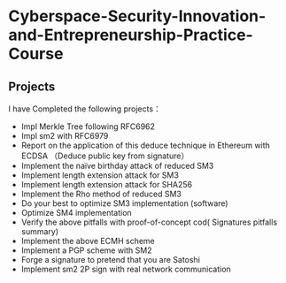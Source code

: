 # Cyberspace-Security-Innovation-and-Entrepreneurship-Practice-Course



## Projects
I have Completed the following projects：
- Impl Merkle Tree following RFC6962
- Impl sm2 with RFC6979
- Report on the application of this deduce technique in Ethereum with ECDSA （Deduce public key from signature）
- Implement the naïve birthday attack of reduced SM3
- Implement length extension attack for SM3
- Implement length extension attack for SHA256
- Implement the Rho method of reduced SM3
- Do your best to optimize SM3 implementation (software)
- Optimize SM4 implementation
- Verify the above pitfalls with proof-of-concept cod( Signatures pitfalls summary)
- Implement the above ECMH scheme
- Implement a PGP scheme with SM2
- Forge a signature to pretend that you are Satoshi
- Implement sm2 2P sign with real network communication
